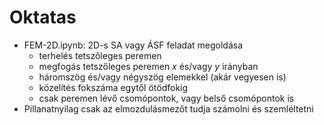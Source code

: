 # Oktatas

* FEM-2D.ipynb: 2D-s SA vagy ÁSF feladat megoldása
  * terhelés tetszőleges peremen
  * megfogás tetszőleges peremen $x$ és/vagy $y$ irányban
  * háromszög és/vagy négyszög elemekkel (akár vegyesen is)
  * közelítés fokszáma egytől ötödfokig
  * csak peremen lévő csomópontok, vagy belső csomópontok is
* Pillanatnyilag csak az elmozdulásmezőt tudja számolni és szemléltetni

